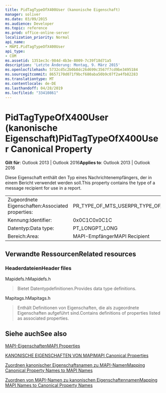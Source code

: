 ```yaml
---
title: PidTagTypeOfX400User (kanonische Eigenschaft)
manager: soliver
ms.date: 03/09/2015
ms.audience: Developer
ms.topic: reference
ms.prod: office-online-server
localization_priority: Normal
api_name:
- MAPI.PidTagTypeOfX400User
api_type:
- COM
ms.assetid: 1351ec3c-984d-4b3e-8009-7c39f18d71a5
description: 'Letzte Änderung: Montag, 9. März 2015'
ms.openlocfilehash: 5732cd5c2b0b8dc26d699c3567f7cd9be3495184
ms.sourcegitcommit: 8657170d071f9bcf680aba50b9c07f2a4fb82283
ms.translationtype: MT
ms.contentlocale: de-DE
ms.lasthandoff: 04/28/2019
ms.locfileid: "33410861"
---
```

# <a name="pidtagtypeofx400user-canonical-property"></a><span data-ttu-id="ce2d0-103">PidTagTypeOfX400User (kanonische Eigenschaft)</span><span class="sxs-lookup"><span data-stu-id="ce2d0-103">PidTagTypeOfX400User Canonical Property</span></span>

  
  
<span data-ttu-id="ce2d0-104">**Gilt für**: Outlook 2013 | Outlook 2016</span><span class="sxs-lookup"><span data-stu-id="ce2d0-104">**Applies to**: Outlook 2013 | Outlook 2016</span></span> 
  
<span data-ttu-id="ce2d0-105">Diese Eigenschaft enthält den Typ eines Nachrichtenempfängers, der in einem Bericht verwendet werden soll.</span><span class="sxs-lookup"><span data-stu-id="ce2d0-105">This property contains the type of a message recipient for use in a report.</span></span>
  
|||
|:-----|:-----|
|<span data-ttu-id="ce2d0-106">Zugeordnete Eigenschaften:</span><span class="sxs-lookup"><span data-stu-id="ce2d0-106">Associated properties:</span></span>  <br/> |<span data-ttu-id="ce2d0-107">PR_TYPE_OF_MTS_USER</span><span class="sxs-lookup"><span data-stu-id="ce2d0-107">PR_TYPE_OF_MTS_USER</span></span>  <br/> |
|<span data-ttu-id="ce2d0-108">Kennung:</span><span class="sxs-lookup"><span data-stu-id="ce2d0-108">Identifier:</span></span>  <br/> |<span data-ttu-id="ce2d0-109">0x0C1C</span><span class="sxs-lookup"><span data-stu-id="ce2d0-109">0x0C1C</span></span>  <br/> |
|<span data-ttu-id="ce2d0-110">Datentyp:</span><span class="sxs-lookup"><span data-stu-id="ce2d0-110">Data type:</span></span>  <br/> |<span data-ttu-id="ce2d0-111">PT_LONG</span><span class="sxs-lookup"><span data-stu-id="ce2d0-111">PT_LONG</span></span>  <br/> |
|<span data-ttu-id="ce2d0-112">Bereich:</span><span class="sxs-lookup"><span data-stu-id="ce2d0-112">Area:</span></span>  <br/> |<span data-ttu-id="ce2d0-113">MAPI-Empfänger</span><span class="sxs-lookup"><span data-stu-id="ce2d0-113">MAPI Recipient</span></span>  <br/> |
   
## <a name="related-resources"></a><span data-ttu-id="ce2d0-114">Verwandte Ressourcen</span><span class="sxs-lookup"><span data-stu-id="ce2d0-114">Related resources</span></span>

### <a name="header-files"></a><span data-ttu-id="ce2d0-115">Headerdateien</span><span class="sxs-lookup"><span data-stu-id="ce2d0-115">Header files</span></span>

<span data-ttu-id="ce2d0-116">Mapidefs.h</span><span class="sxs-lookup"><span data-stu-id="ce2d0-116">Mapidefs.h</span></span>
  
> <span data-ttu-id="ce2d0-117">Bietet Datentypdefinitionen.</span><span class="sxs-lookup"><span data-stu-id="ce2d0-117">Provides data type definitions.</span></span>
    
<span data-ttu-id="ce2d0-118">Mapitags.h</span><span class="sxs-lookup"><span data-stu-id="ce2d0-118">Mapitags.h</span></span>
  
> <span data-ttu-id="ce2d0-119">Enthält Definitionen von Eigenschaften, die als zugeordnete Eigenschaften aufgeführt sind.</span><span class="sxs-lookup"><span data-stu-id="ce2d0-119">Contains definitions of properties listed as associated properties.</span></span>
    
## <a name="see-also"></a><span data-ttu-id="ce2d0-120">Siehe auch</span><span class="sxs-lookup"><span data-stu-id="ce2d0-120">See also</span></span>



[<span data-ttu-id="ce2d0-121">MAPI-Eigenschaften</span><span class="sxs-lookup"><span data-stu-id="ce2d0-121">MAPI Properties</span></span>](mapi-properties.md)
  
[<span data-ttu-id="ce2d0-122">KANONISCHE EIGENSCHAFTEN VON MAPI</span><span class="sxs-lookup"><span data-stu-id="ce2d0-122">MAPI Canonical Properties</span></span>](mapi-canonical-properties.md)
  
[<span data-ttu-id="ce2d0-123">Zuordnen kanonischer Eigenschaftsnamen zu MAPI-Namen</span><span class="sxs-lookup"><span data-stu-id="ce2d0-123">Mapping Canonical Property Names to MAPI Names</span></span>](mapping-canonical-property-names-to-mapi-names.md)
  
[<span data-ttu-id="ce2d0-124">Zuordnen von MAPI-Namen zu kanonischen Eigenschaftennamen</span><span class="sxs-lookup"><span data-stu-id="ce2d0-124">Mapping MAPI Names to Canonical Property Names</span></span>](mapping-mapi-names-to-canonical-property-names.md)

